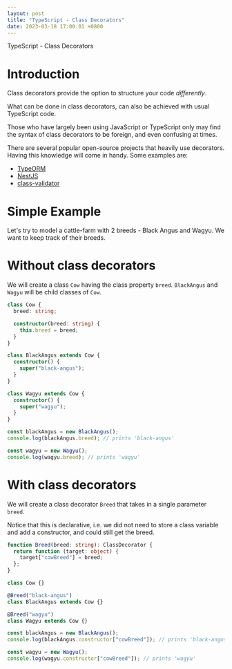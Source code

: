 ```yaml
---
layout: post
title: "TypeScript - Class Decorators"
date: 2023-03-18 17:00:01 +0800
---
```


TypeScript - Class Decorators

# Introduction

Class decorators provide the option to structure your code _differently_.

What can be done in class decorators, can also be achieved with usual TypeScript code.

Those who have largely been using JavaScript or TypeScript only may find the syntax of class decorators to be foreign, and even confusing at times.

There are several popular open-source projects that heavily use decorators. Having this knowledge will come in handy. Some examples are:

- [TypeORM](https://github.com/typeorm/typeorm)
- [NestJS](https://github.com/nestjs/nest)
- [class-validator](https://github.com/typestack/class-validator)

# Simple Example

Let's try to model a cattle-farm with 2 breeds - Black Angus and Wagyu. We want to keep track of their breeds.

# Without class decorators

We will create a class `Cow` having the class property `breed`. `BlackAngus` and `Wagyu` will be child classes of `Cow`.

```typescript
class Cow {
  breed: string;

  constructor(breed: string) {
    this.breed = breed;
  }
}

class BlackAngus extends Cow {
  constructor() {
    super("black-angus");
  }
}

class Wagyu extends Cow {
  constructor() {
    super("wagyu");
  }
}

const blackAngus = new BlackAngus();
console.log(blackAngus.breed); // prints 'black-angus'

const wagyu = new Wagyu();
console.log(wagyu.breed); // prints 'wagyu'
```

# With class decorators

We will create a class decorator `Breed` that takes in a single parameter `breed`.

Notice that this is declarative, i.e. we did not need to store a class variable and add a constructor, and could still get the breed.

```typescript
function Breed(breed: string): ClassDecorator {
  return function (target: object) {
    target["cowBreed"] = breed;
  };
}

class Cow {}

@Breed("black-angus")
class BlackAngus extends Cow {}

@Breed("wagyu")
class Wagyu extends Cow {}

const blackAngus = new BlackAngus();
console.log(blackAngus.constructor["cowBreed"]); // prints 'black-angus'

const wagyu = new Wagyu();
console.log(wagyu.constructor["cowBreed"]); // prints 'wagyu'
```
